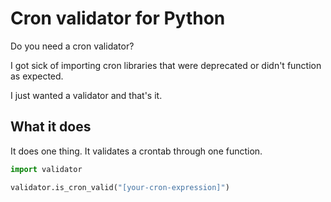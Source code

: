 # Cron validator for Python

Do you need a cron validator?

I got sick of importing cron libraries that were deprecated or didn't function as expected.

I just wanted a validator and that's it.

## What it does

It does one thing. It validates a crontab through one function.

```python
import validator

validator.is_cron_valid("[your-cron-expression]")

```
